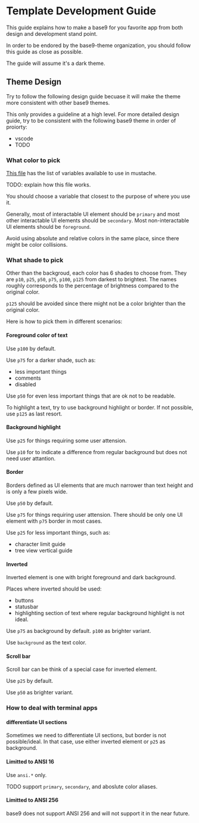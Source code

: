 # Template Development Guide
This guide explains how to make a base9 for you favorite app from both design
and development stand point.

In order to be endored by the base9-theme organization, you should follow this
guide as close as possible.

The guide will assume it's a dark theme.

## Theme Design

Try to follow the following design guide becuase it will make the theme more
consistent with other base9 themes.

This only provides a guideline at a high level. For more detailed design guide,
try to be consistent with the following base9 theme in order of proiorty:
- vscode
- TODO

### What color to pick
[This file](https://github.com/base9-theme/base9-core/blob/main/src/semantic.json)
has the list of variables available to use in mustache.

TODO: explain how this file works.

You should choose a variable that closest to the purpose of where you use
it.

Generally, most of interactable UI element should be `primary` and most other
interactable UI elements should be `secondary`.
Most non-interactable UI elements should be `foreground`.

Avoid using absolute and relative colors in the same place, since there might be
color collisions.

### What shade to pick
Other than the backgroud, each color has 6 shades to choose from. They are
`p10`, `p25`, `p50`, `p75`, `p100`, `p125` from darkest to brightest. The names
roughly corresponds to the percentage of brightness compared to the original
color.

`p125` should be avoided since there might not be a color brighter than the
original color.

Here is how to pick them in different scenarios:

#### Foreground color of text
Use `p100` by default.

Use `p75` for a darker shade, such as:
- less important things
- comments
- disabled

Use `p50` for even less important things that are ok not to be readable.

To highlight a text, try to use background highlight or border.
If not possible, use `p125` as last resort.

#### Background highlight
Use `p25` for things requiring some user attension.

Use `p10` for to indicate a difference from regular background but does not need
user attantion.

#### Border
Borders defined as UI elements that are much narrower than text height and
is only a few pixels wide.


Use `p50` by default.

Use `p75` for things requiring user attension. There should be only one UI
element with `p75` border in most cases.

Use `p25` for less important things, such as:
- character limit guide
- tree view vertical guide

#### Inverted

Inverted element is one with bright foreground and dark background.

Places where inverted should be used:
- buttons
- statusbar
- highlighting section of text where regular background highlight is not ideal.

Use `p75` as background by default. `p100` as brighter variant.

Use `background` as the text color.

#### Scroll bar

Scroll bar can be think of a special case for inverted element.

Use `p25` by default.

Use `p50` as brighter variant.

### How to deal with terminal apps

#### differentiate UI sections

Sometimes we need to differentiate UI sections,
but border is not possible/ideal. In that case, use either inverted element
or `p25` as background.

#### Limitted to ANSI 16

Use `ansi.*` only.

TODO support `primary`, `secondary`, and aboslute color aliases.

#### Limitted to ANSI 256

base9 does not support ANSI 256 and will not support it in the near future.


